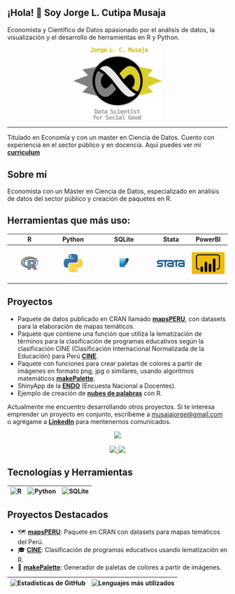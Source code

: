 
## ¡Hola! 👋 Soy Jorge L. Cutipa Musaja  
Economista y Científico de Datos apasionado por el análisis de datos, la visualización y el desarrollo de herramientas en R y Python.

<p align="center">
    <img src="logos/item_infinito.png" width="40%">
</p>

---

Titulado en Economía y con un master en Ciencia de Datos. Cuento con experiencia en el sector público y en docencia. Aquí puedes ver mi **[curriculum](https://github.com/musajajorge/CV/raw/master/Curriculum.pdf)**

## Sobre mí  
Economista con un Máster en Ciencia de Datos, especializado en análisis de datos del sector público y creación de paquetes en R.  

## Herramientas que más uso:  

|R|Python|SQLite|Stata|PowerBI|
|------------|------------|------------|------------|------------|
|<p align="center"><img src="logos/r_logo.png" width="45%"/></p>|<p align="center"><img src="logos/python_logo.png" width="50%"/></p>|<p align="center"><img src="logos/sqlite_logo.png" width="20%"/></p>|<p align="center"><img src="logos/stata_logo.png" width="250%"/></p>|<p align="center"><img src="logos/powerBI_logo.png" width="100%"/></p>|


## Proyectos

+ Paquete de datos publicado en CRAN llamado **[mapsPERU](https://github.com/musajajorge/mapsPERU/)**, con datasets para la elaboración de mapas temáticos.      
+ Paquete que contiene una función que utiliza la lematización de términos para la clasificación de programas educativos según la clasificación CINE (Clasificación Internacional Normalizada de la Educación) para Perú **[CINE](https://github.com/musajajorge/CINE/)**.    
+ Paquete con funciones para crear paletas de colores a partir de imágenes en formato png, jpg o similares, usando algoritmos matemáticos **[makePalette](https://github.com/musajajorge/makePalette/)**.       
+ ShinyApp de la **[ENDO](https://jorge-musaja.shinyapps.io/endo/)** (Encuesta Nacional a Docentes).  
+ Ejemplo de creación de **[nubes de palabras](https://rpubs.com/jorgemusaja/NubePalabras2/)** con R.  

Actualmente me encuentro desarrollando otros proyectos. Si te interesa emprender un proyecto en conjunto, escríbeme a [musajajorge@gmail.com](mailto:musajajorge@gmail.com) o agrégame a **[LinkedIn](https://www.linkedin.com/in/musajajorge/)** para mentenernos comunicados. 

<p align='center'>
  <a href="https://www.linkedin.com/in/musajajorge/">
   <img src="https://img.shields.io/badge/LinkedIn-0077B5?style=for-the-badge&logo=linkedin&logoColor=white">
  </a>   
</p>

<p align='center'>
  <a href="mailto:musajajorge@gmail.com">
    <img src="https://img.shields.io/badge/Email-D14836?style=for-the-badge&logo=gmail&logoColor=white">
  </a>
  <a href="https://www.linkedin.com/in/musajajorge/">
    <img src="https://img.shields.io/badge/LinkedIn-0077B5?style=for-the-badge&logo=linkedin&logoColor=white">
  </a>
</p>

## Tecnologías y Herramientas  
| ![R](https://img.shields.io/badge/R-276DC3?style=flat&logo=r&logoColor=white) | ![Python](https://img.shields.io/badge/Python-3776AB?style=flat&logo=python&logoColor=white) | ![SQLite](https://img.shields.io/badge/SQLite-003B57?style=flat&logo=sqlite&logoColor=white) |
|--------------|---------------|---------------|

## Proyectos Destacados  
- 🗺️ **[mapsPERU](https://github.com/musajajorge/mapsPERU/)**: Paquete en CRAN con datasets para mapas temáticos del Perú.  
- 🎓 **[CINE](https://github.com/musajajorge/CINE/)**: Clasificación de programas educativos usando lematización en R.  
- 🎨 **[makePalette](https://github.com/musajajorge/makePalette/)**: Generador de paletas de colores a partir de imágenes.  


| ![Estadísticas de GitHub](https://github-readme-stats.vercel.app/api?username=musajajorge&show_icons=true&theme=radical&hide=prs,issues,contribs&hide_rank=true) | ![Lenguajes más utilizados](https://github-readme-stats.vercel.app/api/top-langs/?username=musajajorge&layout=compact&theme=radical) |
|:---:|:---:|
